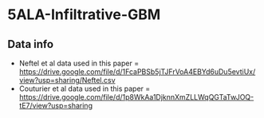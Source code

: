 # 5ALA-Infiltrative-GBM

## Data info

* Neftel et al data used in this paper = https://drive.google.com/file/d/1FcaPBSb5jTJFrVoA4EBYd6uDu5evtiUx/view?usp=sharing/Neftel.csv
* Couturier et al data used in this paper = https://drive.google.com/file/d/1p8WkAa1DjknnXmZLLWqQGTaTwJOQ-tE7/view?usp=sharing